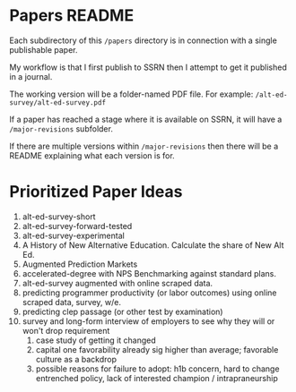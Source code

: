 # Papers README

Each subdirectory of this `/papers` directory is in connection with a single publishable paper.

My workflow is that I first publish to SSRN then I attempt to get it published in a journal.

The working version will be a folder-named PDF file. For example: `/alt-ed-survey/alt-ed-survey.pdf`

If a paper has reached a stage where it is available on SSRN, it will have a `/major-revisions` subfolder.

If there are multiple versions within `/major-revisions` then there will be a README explaining what each version is for.

# Prioritized Paper Ideas

1.  alt-ed-survey-short
2.  alt-ed-survey-forward-tested
3.  alt-ed-survey-experimental
4.  A History of New Alternative Education. Calculate the share of New Alt Ed.
5.  Augmented Prediction Markets
6.  accelerated-degree with NPS Benchmarking against standard plans.
7.  alt-ed-survey augmented with online scraped data.
8.  predicting programmer productivity (or labor outcomes) using online scraped data, survey, w/e.
9.  predicting clep passage (or other test by examination)
10. survey and long-form interview of employers to see why they will or won't drop requirement
    1. case study of getting it changed
    2. capital one favorability already sig higher than average; favorable culture as a backdrop
    3. possible reasons for failure to adopt: h1b concern, hard to change entrenched policy, lack of interested champion / intrapraneurship
